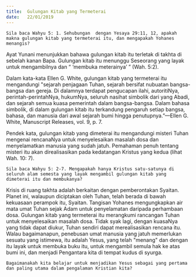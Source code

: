 ```yaml
---
title:  Gulungan Kitab yang Termeterai
date:   22/01/2019
---
```


`Sila baca Wahyu 5: 1. Sehubungan  dengan Yesaya 29:11, 12, apakah makna gulungan kitab yang termeterai itu, dan mengapakah Yohanes menangis?`

Ayat Yunani menunjukkan bahawa gulungan kitab itu terletak di takhta di sebelah kanan Bapa. Gulungan kitab itu  menunggu Seseorang yang layak untuk mengambilnya dan “ ‘membuka meterainya’ ” (Wah. 5:2).

Dalam kata-kata Ellen G. White, gulungan kitab yang termeterai itu mengandungi "sejarah penjagaan Tuhan, sejarah bersifat nubuatan bangsa-bangsa dan gereja. Di dalamnya terdapat pengucapan ilahi, autoritiNya, perintah-perintahNya, hukumNya, seluruh nasihat simbolik dari yang Abadi, dan sejarah semua kuasa pemerintah dalam bangsa-bangsa. Dalam bahasa simbolik, di dalam gulungan kitab itu terkandung pengaruh setiap bangsa, bahasa, dan manusia dari awal sejarah bumi hingga penutupnya.”—Ellen G. White, Manuscript Releases, vol. 9, p. 7.

Pendek kata, gulungan kitab yang dimeterai itu mengandungi misteri Tuhan mengenai rencanaNya untuk menyelesaikan masalah dosa dan menyelamatkan manusia yang sudah jatuh. Pemahaman penuh tentang misteri itu akan direalisasikan pada kedatangan Kristus yang kedua (lihat Wah. 10: 7).

`Sila baca Wahyu 5: 2-7. Mengapakah hanya Kristus satu-satunya di seluruh alam semesta yang layak mengambil gulungan kitab yang dimeterai itu dan membukanya?`

Krisis di ruang takhta adalah berkaitan dengan pemberontakan Syaitan. Planet ini, walaupun diciptakan oleh Tuhan, telah berada di bawah kekuasaan perampok itu, Syaitan. Tangisan Yohanes mengungkapkan air mata umat Tuhan sejak Adam untuk penyelamatan daripada perhambaan dosa. Gulungan kitab yang termeterai  itu merangkumi rancangan Tuhan untuk menyelesaikan masalah dosa. Tidak syak lagi, dengan kuasaNya yang tidak dapat diukur, Tuhan sendiri dapat merealisasikan rencana itu. Walau bagaimanapun, penebusan umat manusia yang jatuh memerlukan sesuatu yang istimewa,  itu adalah Yesus, yang telah "menang" dan dengan itu layak untuk membuka buku itu, untuk mengambil semula hak ke atas bumi ini, dan menjadi Pengantara kita di tempat kudus di syurga.

`Bagaimanakah kita belajar untuk menjadikan Yesus sebagai yang pertama dan paling utama dalam pengalaman Kristian kita?`